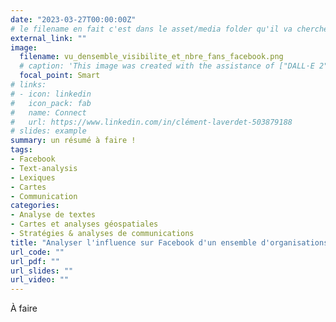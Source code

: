 ```yaml
---
date: "2023-03-27T00:00:00Z"
# le filename en fait c'est dans le asset/media folder qu'il va chercher l'image !
external_link: ""
image:
  filename: vu_densemble_visibilite_et_nbre_fans_facebook.png
  # caption: 'This image was created with the assistance of ["DALL·E 2"](https://openai.com/)'
  focal_point: Smart
# links:
# - icon: linkedin
#   icon_pack: fab
#   name: Connect
#   url: https://www.linkedin.com/in/clément-laverdet-503879188
# slides: example
summary: un résumé à faire !
tags:
- Facebook
- Text-analysis
- Lexiques
- Cartes
- Communication
categories: 
- Analyse de textes
- Cartes et analyses géospatiales
- Stratégies & analyses de communications
title: "Analyser l'influence sur Facebook d'un ensemble d'organisations & comparaisons entre concurrents"
url_code: ""
url_pdf: ""
url_slides: ""
url_video: ""
---
```

<!--Les textes sont généralement constitués de plusieurs thématiques. L'analyse thématique vise notamment à identifier ces thématiques et à caractériser la composition d'un ensemble de textes (présence ou absence des différentes thématiques).-->

À faire

